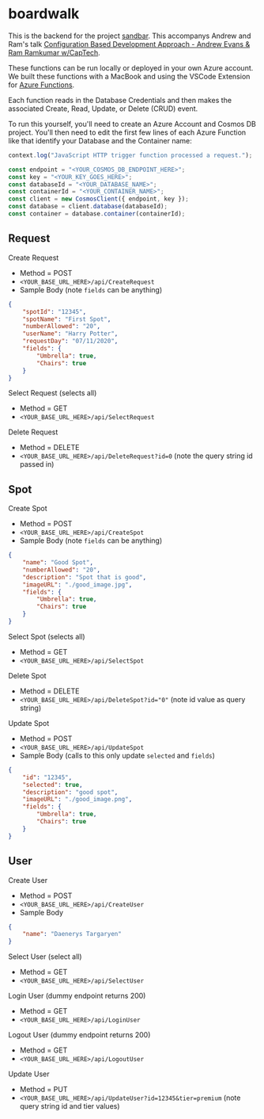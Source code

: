 # boardwalk

This is the backend for the project [sandbar](https://www.github.com/andrewevans0102/sandbar2). This accompanys Andrew and Ram's talk [Configuration Based Development Approach - Andrew Evans & Ram Ramkumar w/CapTech](https://www.meetup.com/rva-js/events/szjphrybclbgb/).

These functions can be run locally or deployed in your own Azure account. We built these functions with a MacBook and using the VSCode Extension for [Azure Functions](https://github.com/Microsoft/vscode-azurefunctions).

Each function reads in the Database Credentials and then makes the associated Create, Read, Update, or Delete (CRUD) event.

To run this yourself, you'll need to create an Azure Account and Cosmos DB project. You'll then need to edit the first few lines of each Azure Function like that identify your Database and the Container name:

```js
context.log("JavaScript HTTP trigger function processed a request.");

const endpoint = "<YOUR_COSMOS_DB_ENDPOINT_HERE>";
const key = "<YOUR_KEY_GOES_HERE>";
const databaseId = "<YOUR_DATABASE_NAME>";
const containerId = "<YOUR_CONTAINER_NAME>";
const client = new CosmosClient({ endpoint, key });
const database = client.database(databaseId);
const container = database.container(containerId);
```

## Request

Create Request

- Method = POST
- `<YOUR_BASE_URL_HERE>/api/CreateRequest`
- Sample Body (note `fields` can be anything)

```json
{
	"spotId": "12345",
	"spotName": "First Spot",
	"numberAllowed": "20",
	"userName": "Harry Potter",
	"requestDay": "07/11/2020",
	"fields": {
		"Umbrella": true,
		"Chairs": true
	}
}
```

Select Request (selects all)

- Method = GET
- `<YOUR_BASE_URL_HERE>/api/SelectRequest`

Delete Request

- Method = DELETE
- `<YOUR_BASE_URL_HERE>/api/DeleteRequest?id=0` (note the query string id passed in)

## Spot

Create Spot

- Method = POST
- `<YOUR_BASE_URL_HERE>/api/CreateSpot`
- Sample Body (note `fields` can be anything)

```json
{
	"name": "Good Spot",
	"numberAllowed": "20",
	"description": "Spot that is good",
	"imageURL": "./good_image.jpg",
	"fields": {
		"Umbrella": true,
		"Chairs": true
	}
}
```

Select Spot (selects all)

- Method = GET
- `<YOUR_BASE_URL_HERE>/api/SelectSpot`

Delete Spot

- Method = DELETE
- `<YOUR_BASE_URL_HERE>/api/DeleteSpot?id="0"` (note id value as query string)

Update Spot

- Method = POST
- `<YOUR_BASE_URL_HERE>/api/UpdateSpot`
- Sample Body (calls to this only update `selected` and `fields`)

```json
{
	"id": "12345",
	"selected": true,
	"description": "good spot",
	"imageURL": "./good_image.png",
	"fields": {
		"Umbrella": true,
		"Chairs": true
	}
}
```

## User

Create User

- Method = POST
- `<YOUR_BASE_URL_HERE>/api/CreateUser`
- Sample Body

```json
{
	"name": "Daenerys Targaryen"
}
```

Select User (select all)

- Method = GET
- `<YOUR_BASE_URL_HERE>/api/SelectUser`

Login User (dummy endpoint returns 200)

- Method = GET
- `<YOUR_BASE_URL_HERE>/api/LoginUser`

Logout User (dummy endpoint returns 200)

- Method = GET
- `<YOUR_BASE_URL_HERE>/api/LogoutUser`

Update User

- Method = PUT
- `<YOUR_BASE_URL_HERE>/api/UpdateUser?id=12345&tier=premium` (note query string id and tier values)
